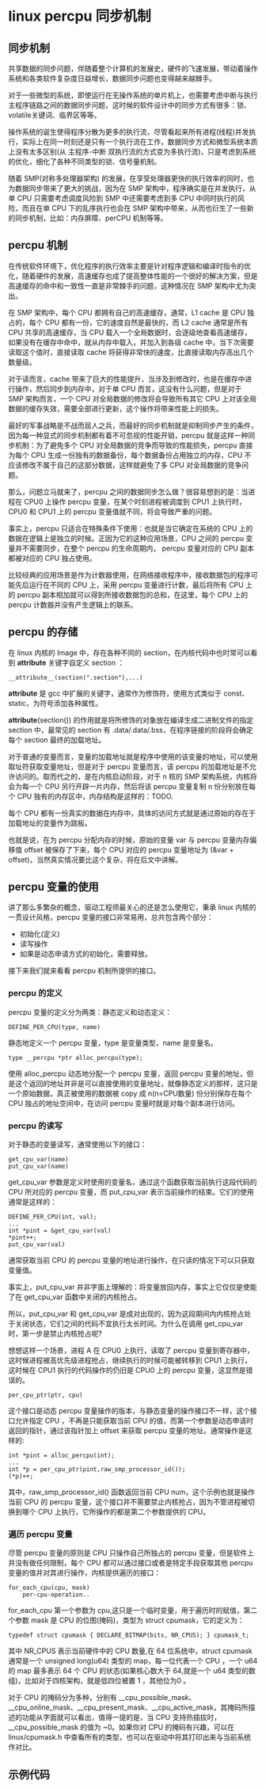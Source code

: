 # linux percpu 同步机制

## 同步机制
共享数据的同步问题，伴随着整个计算机的发展史，硬件的飞速发展，带动着操作系统和各类软件复杂度日益增长，数据同步问题也变得越来越棘手。   

对于一些微型的系统，即使运行在无操作系统的单片机上，也需要考虑中断与执行主程序链路之间的数据同步问题，这时候的软件设计中的同步方式有很多：锁、volatile关键词、临界区等等。  

操作系统的诞生使得程序分散为更多的执行流，尽管看起来所有进程(线程)并发执行，实际上在同一时刻还是只有一个执行流在工作，数据同步方式和微型系统本质上没有太多区别(从 主程序-中断 双执行流的方式变为多执行流)，只是考虑到系统的优化，细化了各种不同类型的锁、信号量机制。   

随着 SMP(对称多处理器架构) 的发展，在享受处理器更快的执行效率的同时，也为数据同步带来了更大的挑战，因为在 SMP 架构中，程序确实是在并发执行，从单 CPU 只需要考虑调度风险到 SMP 中还需要考虑到多 CPU 中同时执行的风险，而且在单 CPU 下的乱序执行也会在 SMP 架构中带来，从而也衍生了一些新的同步机制，比如：内存屏障、perCPU 机制等等。  


## percpu 机制
在传统软件环境下，优化程序的执行效率主要是针对程序逻辑和编译时指令的优化，随着硬件的发展，高速缓存也成了提高整体性能的一个很好的解决方案，但是高速缓存的命中和一致性一直是非常棘手的问题，这种情况在 SMP 架构中尤为突出。  

在 SMP 架构中，每个 CPU 都拥有自己的高速缓存，通常，L1 cache 是 CPU 独占的，每个 CPU 都有一份，它的速度自然是最快的，而 L2 cache 通常是所有 CPU 共享的高速缓存，当 CPU 载入一个全局数据时，会逐级地查看高速缓存，如果没有在缓存中命中，就从内存中载入，并加入到各级 cache 中，当下次需要读取这个值时，直接读取 cache 将获得非常快的速度，比直接读取内存高出几个数量级。   

对于读而言，cache 带来了巨大的性能提升，当涉及到修改时，也是在缓存中进行操作，然后同步到内存中，对于单 CPU 而言，这没有什么问题，但是对于 SMP 架构而言，一个 CPU 对全局数据的修改将会导致所有其它 CPU 上对该全局数据的缓存失效，需要全部进行更新，这个操作将带来性能上的损失。  

最好的军事战略是不战而屈人之兵，而最好的同步机制就是抑制同步产生的条件，因为每一种显式的同步机制都有着不可忽视的性能开销，percpu 就是这样一种同步机制：为了避免多个 CPU 对全局数据的竞争而导致的性能损失，percpu 直接为每个 CPU 生成一份独有的数据备份，每个数据备份占用独立的内存，CPU 不应该修改不属于自己的这部分数据，这样就避免了多 CPU 对全局数据的竞争问题。    

那么，问题立马就来了，percpu 之间的数据同步怎么做？很容易想到的是：当进程在 CPU0 上操作 percpu 变量，在某个时刻进程被调度到 CPU1 上执行时，CPU0 和 CPU1 上的 percpu 变量值就不同，将会导致严重的问题。   

事实上，percpu 只适合在特殊条件下使用：也就是当它确定在系统的 CPU 上的数据在逻辑上是独立的时候。正因为它的这种应用场景，CPU 之间的 percpu 变量并不需要同步，在整个 percpu 的生命周期内， percpu 变量对应的 CPU 副本都被对应的 CPU 独占使用。   

比较经典的应用场景是作为计数器使用，在网络接收程序中，接收数据包的程序可能先后运行在不同的 CPU 上，采用 percpu 变量进行计数，最后将所有 CPU 上的 percpu 副本相加就可以得到所接收数据包的总和，在这里，每个 CPU 上的 percpu 计数器并没有产生逻辑上的联系。  



## percpu 的存储
在 linux 内核的 Image 中，存在各种不同的 section，在内核代码中也时常可以看到 __attribute__ 关键字自定义 section ：

```
__attribute__(section(".section"),...)
```
__attribute__ 是 gcc 中扩展的关键字，通常作为修饰符，使用方式类似于 const、static，为符号添加各种属性。  

__attribute__(section()) 的作用就是将所修饰的对象放在编译生成二进制文件的指定 section 中，最常见的 section 有 .data/.data/.bss，在程序链接的阶段将会确定每个 section 最终的加载地址。   

对于普通的变量而言，变量的加载地址就是程序中使用的该变量的地址，可以使用取址符获取变量地址，但是对于 percpu 变量而言，该 percpu 的加载地址是不允许访问的。取而代之的，是在内核启动阶段，对于 n 核的 SMP 架构系统，内核将会为每一个 CPU 另行开辟一片内存，然后将该 percpu 变量复制 n 份分别放在每个 CPU 独有的内存区中，内存结构是这样的：TODO.  


每个 CPU 都有一份真实的数据在内存中，具体的访问方式就是通过原始的存在于加载地址的变量作为跳板。  

也就是说，在为 percpu 分配内存的时候，原始的变量 var 与 percpu 变量内存偏移值 offset 被保存了下来，每个 CPU 对应的 percpu 变量地址为 (&var + offset)，当然真实情况要比这个复杂，将在后文中讲解。  

## percpu 变量的使用
讲了那么多繁杂的概念，驱动工程师最关心的还是怎么使用它，秉承 linux 内核的一贯设计风格，percpu 变量的接口非常易用，总共包含两个部分：
* 初始化(定义)
* 读写操作
* 如果是动态申请方式的初始化，需要释放。

接下来我们就来看看 percpu 机制所提供的接口。  

### percpu 的定义
percpu 变量的定义分为两类：静态定义和动态定义：

```
DEFINE_PER_CPU(type, name)
```
静态地定义一个 percpu 变量，type 是变量类型，name 是变量名。  

```
type __percpu *ptr alloc_percpu(type);
```  

使用 alloc_percpu 动态地分配一个 percpu 变量，返回 percpu 变量的地址，但是这个返回的地址并非是可以直接使用的变量地址，就像静态定义的那样，这只是一个原始数据，真正被使用的数据被 copy 成 n(n=CPU数量) 份分别保存在每个 CPU 独占的地址空间中，在访问 percpu 变量时就是对每个副本进行访问。  



### percpu 的读写
对于静态的变量读写，通常使用以下的接口：

```
get_cpu_var(name)
put_cpu_var(name)
```
get_cpu_var 参数是定义时使用的变量名，通过这个函数获取当前执行这段代码的 CPU 所对应的 percpu 变量，而 put_cpu_var 表示当前操作的结束。它们的使用通常是这样的：

```
DEFINE_PER_CPU(int, val);
...
int *pint = &get_cpu_var(val)
*pint++;
put_cpu_var(val)
```
通常获取当前 CPU 的 percpu 变量的地址进行操作，在只读的情况下可以只获取变量值。  

事实上，put_cpu_var 并非字面上理解的：将变量放回内存，事实上它仅仅是使能了在 get_cpu_var 函数中关闭的内核抢占。  

所以，put_cpu_var 和 get_cpu_var 是成对出现的，因为这段期间内内核抢占处于关闭状态，它们之间的代码不宜执行太长时间。为什么在调用 get_cpu_var 时，第一步是禁止内核抢占呢?  

想想这样一个场景，进程 A 在 CPU0 上执行，读取了 percpu 变量到寄存器中，这时候进程被高优先级进程抢占，继续执行的时候可能被转移到 CPU1 上执行，这时候在 CPU1 执行的代码操作的仍旧是 CPU0 上的 percpu 变量，这显然是错误的。  


```
per_cpu_ptr(ptr, cpu)
```
这个接口是动态 percpu 变量操作的版本，与静态变量的操作接口不一样，这个接口允许指定 CPU ，不再是只能获取当前 CPU 的值，而第一个参数是动态申请时返回的指针，通过该指针加上 offset 来获取 percpu 变量的地址。通常操作是这样的:

```
int *pint = alloc_percpu(int);
...
int *p = per_cpu_ptr(pint,raw_smp_processor_id());
(*p)++;
```

其中，raw_smp_processor_id() 函数返回当前 CPU num，这个示例也就是操作当前 CPU 的 percpu 变量，这个接口并不需要禁止内核抢占，因为不管进程被切换到哪个 CPU 上执行，它所操作的都是第二个参数提供的 CPU。  



### 遍历 percpu 变量
尽管 percpu 变量的原则是 CPU 只操作自己所独占的 percpu 变量，但是软件上并没有做任何限制，每个 CPU 都可以通过接口或者是特定手段获取其他 percpu 变量的值并对其进行操作，内核提供遍历的接口：

```
for_each_cpu(cpu, mask)	
    per-cpu-operation..
```
for_each_cpu 第一个参数为 cpu,这只是一个临时变量，用于遍历时的赋值，第二个参数 mask 是 CPU 的位图(掩码)，类型为 struct cpumask，它的定义为：

```
typedef struct cpumask { DECLARE_BITMAP(bits, NR_CPUS); } cpumask_t;
```

其中 NR_CPUS 表示当前硬件中的 CPU 数量,在 64 位系统中，struct cpumask 通常是一个 unsigned long(u64) 类型的 map，每一位代表一个 CPU ，一个 u64 的 map 最多表示 64 个 CPU 的状态(如果核心数大于 64,就是一个 u64 类型的数组)，比如对于四核架构，就是低四位被置 1 ，其他位为0 。   

对于 CPU 的掩码分为多种，分别有 __cpu_possible_mask、__cpu_online_mask、__cpu_present_mask、__cpu_active_mask，其掩码所描述的功能从字面就可以看出，值得一提的是，当 CPU 支持热插拔时，__cpu_possible_mask 的值为 ~0。如果你对 CPU 的掩码有兴趣，可以在 linux/cpumask.h 中查看所有的类型，也可以在驱动中将其打印出来与当前系统作对比。  





## 示例代码

